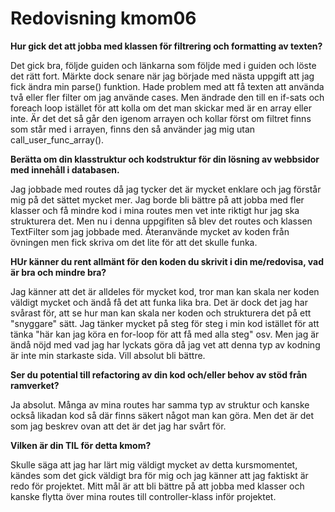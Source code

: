 ---
---
Redovisning kmom06
=========================

**Hur gick det att jobba med klassen för filtrering och formatting av texten?**

Det gick bra, följde guiden och länkarna som följde med i guiden och löste det rätt fort.
Märkte dock senare när jag började med nästa uppgift att jag fick ändra min parse() funktion.
Hade problem med att få texten att använda två eller fler filter om jag använde cases. Men ändrade den till
en if-sats och foreach loop istället för att kolla om det man skickar med är en array eller inte.
Är det det så går den igenom arrayen och kollar först om filtret finns som står med i arrayen, finns den
så använder jag mig utan call_user_func_array().


**Berätta om din klasstruktur och kodstruktur för din lösning av webbsidor med innehåll i databasen.**

Jag jobbade med routes då jag tycker det är mycket enklare och jag förstår mig på det sättet mycket mer.
Jag borde bli bättre på att jobba med fler klasser och få mindre kod i mina routes men vet inte riktigt
hur jag ska strukturera det. Men nu i denna uppgifiten så blev det routes och klassen TextFilter
som jag jobbade med. Återanvände mycket av koden från övningen men fick skriva om det lite för att det skulle funka.

**HUr känner du rent allmänt för den koden du skrivit i din me/redovisa, vad är bra och mindre bra?**

Jag känner att det är alldeles för mycket kod, tror man kan skala ner koden väldigt mycket och ändå få
det att funka lika bra. Det är dock det jag har svårast för, att se hur man kan skala ner koden och
strukturera det på ett "snyggare" sätt. Jag tänker mycket på steg för steg i min kod istället för att tänka
"här kan jag köra en for-loop för att få med alla steg" osv. Men jag är ändå nöjd med vad jag har lyckats göra då jag
vet att denna typ av kodning är inte min starkaste sida. Vill absolut bli bättre.

**Ser du potential till refactoring av din kod och/eller behov av stöd från ramverket?**

Ja absolut. Många av mina routes har samma typ av struktur och kanske också likadan kod så där finns säkert något man kan göra. Men det är det som jag beskrev ovan att det är det jag har svårt för.

**Vilken är din TIL för detta kmom?**

Skulle säga att jag har lärt mig väldigt mycket av detta kursmomentet, kändes som det gick väldigt bra för mig och jag känner att jag faktiskt är redo för projektet. Mitt mål är att bli bättre på att jobba med klasser och kanske flytta över mina routes till controller-klass inför projektet.
